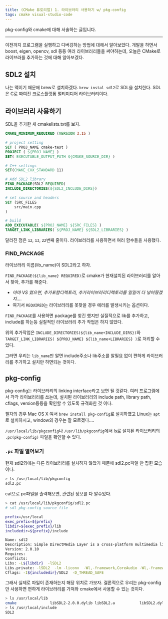```yaml
---
title: (CMake 튜토리얼) 1. 라이브러리 사용하기 w/ pkg-config
tags: cmake visual-studio-code
---
```


 pkg-config와 cmake에 대해 서술하는 글입니다.
<!--more-->

---
 
 이전까지 프로그램을 실행하고 디버깅하는 방법에 대해서 알아보았다. 개발을 하면서 boost, eigen, opencv, sdl 등등 여러 라이브러리들을 써야하는데, 오늘은 CMake로 라이브러를 추가하는 것에 대해 알아보겠다. 

## SDL2 설치

 나는 맥이기 때문에 brew로 설치하겠다. `brew instal sdl2`로 SDL을 설치한다. SDL은 C로 짜여진 크로스플랫폼 멀티미디어 라이브러리이다.

## 라이브러리 사용하기

 SDL을 추가한 새 cmakelists.txt를 보자.

```cmake
CMAKE_MINIMUM_REQUIRED (VERSION 3.15 )

# project setting
SET ( PROJ_NAME cmake-test )
PROJECT ( ${PROJ_NAME} )
SET( EXECUTABLE_OUTPUT_PATH ${CMAKE_SOURCE_DIR} )

# C++ settings
SET(CMAKE_CXX_STANDARD 11)

# Add SDL2 library 
FIND_PACKAGE(SDL2 REQUIRED)
INCLUDE_DIRECTORIES(${SDL2_INCLUDE_DIRS})

# set source and headers
SET (SRC_FILES
    src/main.cpp
)

# build 
ADD_EXECUTABLE( ${PROJ_NAME} ${SRC_FILES} )
TARGET_LINK_LIBRARIES( ${PROJ_NAME} ${SDL2_LIBRARIES} )
```

 달라진 점은 `12`, `13`, `22`번째 줄이다. 라이브러리를 사용하면서 여러 함수들을 사용했다.

### FIND_PACKAGE 

 라이브러리 이름(lib_name)이 SDL2라고 하자.

 `FIND_PACKAGE(${lib_name} REQUIRED)`로 cmake가 현재설치된 라이브러리를 알아서 찾아, 추가를 해준다. 
- _아마 VS 였으면, 추가포함디렉토리, 추가라이브러리디렉토리를 일일이 다 넣어줬겠지...._ 
- 여기서 `REQUIRED`는 라이브러리를 못찾을 경우 에러를 발생시키는 옵션이다. 

 `FIND_PACKAGE`를 사용하면 package를 찾긴 했지만 실질적으로 lib를 추가하고, include를 하는등 실질적인 라이브러리 추가 작업은 하지 않았다. 

 위의 추가작업은 `INCLUDE_DIRECTORIES(${lib_name+INCLUDE_DIRS})`와 `TARGET_LINK_LIBRARIES( ${PROJ_NAME} ${lib_name+LIBRARIES} )`로 처리할 수 있다.
 
 그러면 우리는 `lib_name`만 알면 include주소나 lib주소를 알필요 없이 편하게 라이브러리를 추가하고 설치만 하면되는 것이다.

## pkg-config

 pkg-config는 라이브러리의 linking interface라고 보면 될 것같다. 여러 프로그램에서 각각 라이브러리를 쓰는데, 설치된 라이브러리의 include path, library path, cflags, version등등을 확인할 수 있도록 규격화한 것 이다.

 필자의 경우 Mac OS X 여서 `brew install pkg-config`로 설치하였고 Linux는 `apt`로 설치하시고, window의 경우는 잘 모르겠다....

 `/usr/local/lib/pkgconfig`나 `/usr/lib/pkgconfig`에서 ls로 설치된 라이브러리의 `.pc(pkg-config)` 파일을 확인할 수 있다.

### `.pc` 파일 열어보기

 현재 sdl2외에는 다른 라이브러리를 설치하지 않았기 때문에 sdl2.pc파일 만 잡힌 모습이다.
```bash 
> ls /usr/local/lib/pkgconfig
sdl2.pc
```

 cat으로 pc파일을 출력해보면, 관련된 정보를 다 알수있다.
```bash
> cat /usr/local/lib/pkgconfig/sdl2.pc
# sdl pkg-config source file

prefix=/usr/local
exec_prefix=${prefix}
libdir=${exec_prefix}/lib
includedir=${prefix}/include

Name: sdl2
Description: Simple DirectMedia Layer is a cross-platform multimedia library designed to provide low level access to audio, keyboard, mouse, joystick, 3D hardware via OpenGL, and 2D video framebuffer.
Version: 2.0.10
Requires:
Conflicts:
Libs: -L${libdir}  -lSDL2
Libs.private: -lSDL2  -lm -liconv  -Wl,-framework,CoreAudio -Wl,-framework,AudioToolbox -Wl,-framework,ForceFeedback -lobjc -Wl,-framework,CoreVideo -Wl,-framework,Cocoa -Wl,-framework,Carbon -Wl,-framework,IOKit -Wl,-weak_framework,QuartzCore -Wl,-weak_framework,Metal
Cflags: -I${includedir}/SDL2  -D_THREAD_SAFE
```

 그래서 실제로 파일이 존재하는지 해당 위치로 가보자. 결론적으로 우리는 pkg-config만 사용하면 편하게 라이브러리를 가져와 cmake에서 사용할 수 있는 것이다.

```bash 
> ls /usr/local/lib
cmake               libSDL2-2.0.0.dylib libSDL2.a           libSDL2.dylib       libSDL2_test.a      libSDL2main.a       pkgconfig
> ls /usr/local/include 
SDL2
```
